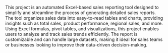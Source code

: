 This project is an automated Excel-based sales reporting tool designed to simplify and streamline the process of generating detailed sales reports. The tool organizes sales data into easy-to-read tables and charts, providing insights such as total sales, product performance, regional sales, and more. Using Excel formulas, pivot tables, and visualizations, this project enables users to analyze and track sales trends efficiently. The report is customizable and can handle large datasets, making it ideal for sales teams or businesses looking to improve their data-driven decision-making.

